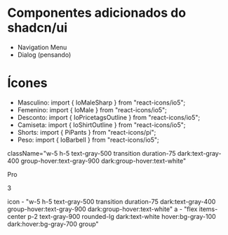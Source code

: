 # Componentes adicionados do shadcn/ui
- Navigation Menu
- Dialog (pensando)
# Ícones
- Masculino: import { IoMaleSharp } from "react-icons/io5";
- Femenino: import { IoMale } from "react-icons/io5";
- Desconto: import { IoPricetagsOutline } from "react-icons/io5";
- Camiseta: import { IoShirtOutline } from "react-icons/io5";
- Shorts: import { PiPants } from "react-icons/pi";
- Peso: import { IoBarbell } from "react-icons/io5";

 className="w-5 h-5 text-gray-500 transition duration-75 dark:text-gray-400 group-hover:text-gray-900 dark:group-hover:text-white"

 <span className="inline-flex items-center justify-center px-2 ms-3 text-sm font-medium text-gray-800 bg-gray-100 rounded-full dark:bg-gray-700 dark:text-gray-300">Pro</span>

<span className="inline-flex items-center justify-center w-3 h-3 p-3 ms-3 text-sm font-medium text-blue-800 bg-blue-100 rounded-full dark:bg-blue-900 dark:text-blue-300">3</span>

icon - "w-5 h-5 text-gray-500 transition duration-75 dark:text-gray-400 group-hover:text-gray-900 dark:group-hover:text-white"
a - "flex items-center p-2 text-gray-900 rounded-lg dark:text-white hover:bg-gray-100 dark:hover:bg-gray-700 group"